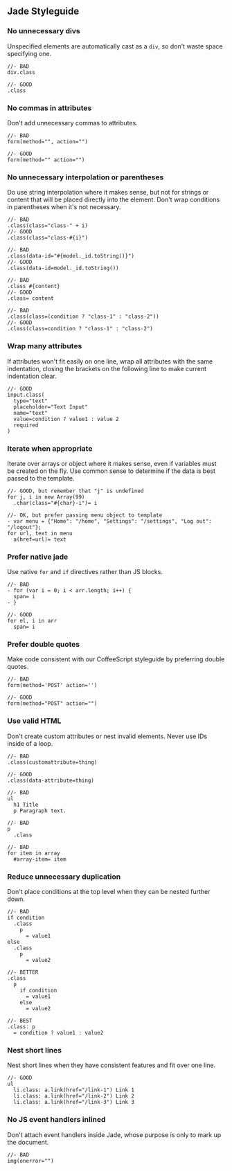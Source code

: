 ## Jade Styleguide

### No unnecessary divs

Unspecified elements are automatically cast as a `div`, so don't waste space specifying one.

```jade
//- BAD
div.class

//- GOOD
.class
```

### No commas in attributes

Don't add unnecessary commas to attributes.

```jade
//- BAD
form(method="", action="")

//- GOOD
form(method="" action="")
```

### No unnecessary interpolation or parentheses

Do use string interpolation where it makes sense, but not for strings or content that will be placed directly into the element. Don't wrap conditions in parentheses when it's not
necessary.

```jade
//- BAD
.class(class="class-" + i)
//- GOOD
.class(class="class-#{i}")

//- BAD
.class(data-id="#{model._id.toString()}")
//- GOOD
.class(data-id=model._id.toString())

//- BAD
.class #{content}
//- GOOD
.class= content

//- BAD
.class(class=(condition ? "class-1" : "class-2"))
//- GOOD
.class(class=condition ? "class-1" : "class-2")
```

### Wrap many attributes

If attributes won't fit easily on one line, wrap all attributes with the same indentation, closing the brackets on the following line to make current indentation clear.

```jade
//- GOOD
input.class(
  type="text"
  placeholder="Text Input"
  name="text"
  value=condition ? value1 : value 2
  required
)
```

### Iterate when appropriate

Iterate over arrays or object where it makes sense, even if variables must be created on the fly. Use common sense to determine if the data is best passed to the template.

```jade
//- GOOD, but remember that "j" is undefined
for j, i in new Array(99)
  .char(class="#{char}-i")= i

//- OK, but prefer passing menu object to template
- var menu = {"Home": "/home", "Settings": "/settings", "Log out": "/logout"};
for url, text in menu
  a(href=url)= text
```
### Prefer native jade

Use native `for` and `if` directives rather than JS blocks.

```jade
//- BAD
- for (var i = 0; i < arr.length; i++) {
  span= i
- }

//- GOOD
for el, i in arr
  span= i
```

### Prefer double quotes

Make code consistent with our CoffeeScript styleguide by preferring double quotes.

```jade
//- BAD
form(method='POST' action='')

//- GOOD
form(method="POST" action="")
```

### Use valid HTML

Don't create custom attributes or nest invalid elements. Never use IDs inside of a loop.

```jade
//- BAD
.class(customattribute=thing)

//- GOOD
.class(data-attribute=thing)

//- BAD
ul
  h1 Title
  p Paragraph text.

//- BAD
p
  .class

//- BAD
for item in array
  #array-item= item
```

### Reduce unnecessary duplication

Don't place conditions at the top level when they can be nested further down.

```jade
//- BAD
if condition
  .class
    p
      = value1
else
  .class
    p
      = value2

//- BETTER
.class
  p
    if condition
      = value1
    else
      = value2

//- BEST
.class: p
  = condition ? value1 : value2
````

### Nest short lines

Nest short lines when they have consistent features and fit over one line.

```jade
//- GOOD
ul
  li.class: a.link(href="/link-1") Link 1
  li.class: a.link(href="/link-2") Link 2
  li.class: a.link(href="/link-3") Link 3
```

### No JS event handlers inlined

Don't attach event handlers inside Jade, whose purpose is only to mark up the document.

```jade
//- BAD
img(onerror="")
```
